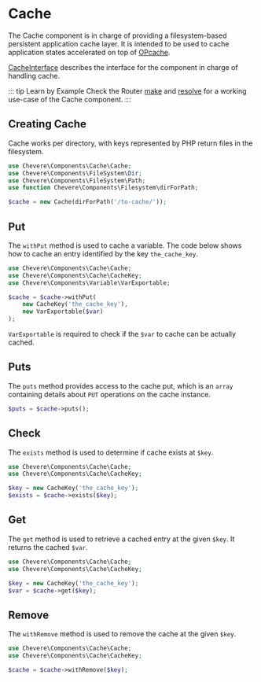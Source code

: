 # Cache

The Cache component is in charge of providing a filesystem-based persistent application cache layer. It is intended to be used to cache application states accelerated on top of [OPcache](https://www.php.net/opcache).

[CacheInterface](../reference/Chevere/Interfaces/Cache/CacheInterface.md) describes the interface for the component in charge of handling cache.

::: tip Learn by Example
Check the Router [make](https://github.com/chevere/examples/tree/master/03.Http#00router-makephp) and [resolve](https://github.com/chevere/examples/tree/master/03.Http#01router-resolvephp) for a working use-case of the Cache component.
:::

## Creating Cache

Cache works per directory, with keys represented by PHP return files in the filesystem.

```php
use Chevere\Components\Cache\Cache;
use Chevere\Components\FileSystem\Dir;
use Chevere\Components\FileSystem\Path;
use function Chevere\Components\Filesystem\dirForPath;

$cache = new Cache(dirForPath('/to-cache/'));
```

## Put

The `withPut` method is used to cache a variable. The code below shows how to cache an entry identified by the key `the_cache_key`.

```php
use Chevere\Components\Cache\Cache;
use Chevere\Components\Cache\CacheKey;
use Chevere\Components\Variable\VarExportable;

$cache = $cache->withPut(
    new CacheKey('the_cache_key'),
    new VarExportable($var)
);
```

`VarExportable` is required to check if the `$var` to cache can be actually cached.

## Puts

The `puts` method provides access to the cache put, which is an `array` containing details about `PUT` operations on the cache instance.

```php
$puts = $cache->puts();
```

## Check

The `exists` method is used to determine if cache exists at `$key`.

```php
use Chevere\Components\Cache\Cache;
use Chevere\Components\Cache\CacheKey;

$key = new CacheKey('the_cache_key');
$exists = $cache->exists($key);
```

## Get

The `get` method is used to retrieve a cached entry at the given `$key`. It returns the cached `$var`.

```php
use Chevere\Components\Cache\Cache;
use Chevere\Components\Cache\CacheKey;

$key = new CacheKey('the_cache_key');
$var = $cache->get($key);
```

## Remove

The `withRemove` method is used to remove the cache at the given `$key`.

```php
use Chevere\Components\Cache\Cache;
use Chevere\Components\Cache\CacheKey;

$cache = $cache->withRemove($key);
```
